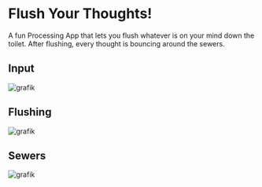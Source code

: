 # Flush Your Thoughts!

A fun Processing App that lets you flush whatever is on your mind down the toilet.
After flushing, every thought is bouncing around the sewers.

## Input
![grafik](https://github.com/user-attachments/assets/33b091f9-332f-4ba0-954e-627f85a39047)

## Flushing
![grafik](https://github.com/user-attachments/assets/eca0e228-00b2-4183-a288-451058f8249d)

## Sewers
![grafik](https://github.com/user-attachments/assets/d91a6dc4-89f9-44bf-b381-96f1f294cdca)


